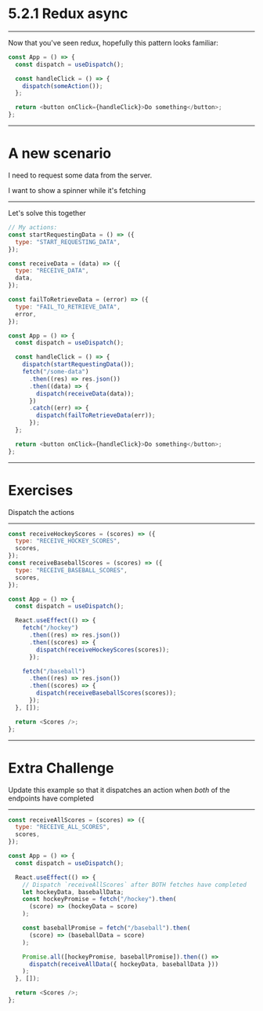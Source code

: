 # 5.2.1 Redux async

---

Now that you've seen redux, hopefully this pattern looks familiar:

```js
const App = () => {
  const dispatch = useDispatch();

  const handleClick = () => {
    dispatch(someAction());
  };

  return <button onClick={handleClick}>Do something</button>;
};
```

---

# A new scenario

I need to request some data from the server.

I want to show a spinner while it's fetching

---

Let's solve this together

```js
// My actions:
const startRequestingData = () => ({
  type: "START_REQUESTING_DATA",
});

const receiveData = (data) => ({
  type: "RECEIVE_DATA",
  data,
});

const failToRetrieveData = (error) => ({
  type: "FAIL_TO_RETRIEVE_DATA",
  error,
});

const App = () => {
  const dispatch = useDispatch();

  const handleClick = () => {
    dispatch(startRequestingData());
    fetch("/some-data")
      .then((res) => res.json())
      .then((data) => {
        dispatch(receiveData(data));
      })
      .catch((err) => {
        dispatch(failToRetrieveData(err));
      });
  };

  return <button onClick={handleClick}>Do something</button>;
};
```

---

# Exercises

Dispatch the actions

---

<Timer />

```js
const receiveHockeyScores = (scores) => ({
  type: "RECEIVE_HOCKEY_SCORES",
  scores,
});
const receiveBaseballScores = (scores) => ({
  type: "RECEIVE_BASEBALL_SCORES",
  scores,
});

const App = () => {
  const dispatch = useDispatch();

  React.useEffect(() => {
    fetch("/hockey")
      .then((res) => res.json())
      .then((scores) => {
        dispatch(receiveHockeyScores(scores));
      });

    fetch("/baseball")
      .then((res) => res.json())
      .then((scores) => {
        dispatch(receiveBaseballScores(scores));
      });
  }, []);

  return <Scores />;
};
```

---

# Extra Challenge

Update this example so that it dispatches an action when _both_ of the endpoints have completed

---

<Timer />

```js
const receiveAllScores = (scores) => ({
  type: "RECEIVE_ALL_SCORES",
  scores,
});

const App = () => {
  const dispatch = useDispatch();

  React.useEffect(() => {
    // Dispatch `receiveAllScores` after BOTH fetches have completed
    let hockeyData, baseballData;
    const hockeyPromise = fetch("/hockey").then(
      (score) => (hockeyData = score)
    );

    const baseballPromise = fetch("/baseball").then(
      (score) => (baseballData = score)
    );

    Promise.all([hockeyPromise, baseballPromise]).then(() =>
      dispatch(receiveAllData({ hockeyData, baseballData }))
    );
  }, []);

  return <Scores />;
};
```
